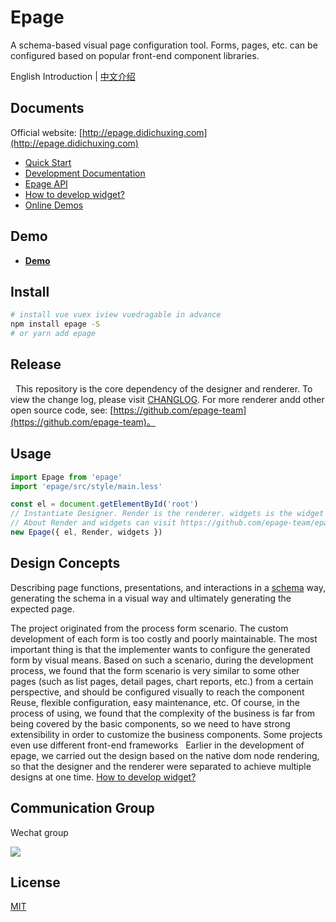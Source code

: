 # Epage

A schema-based visual page configuration tool. Forms, pages, etc. can be configured based on popular front-end component libraries.

English Introduction | [中文介绍](./README.md)

## Documents

Official website:  [http://epage.didichuxing.com](http://epage.didichuxing.com)

- [Quick Start](http://epage.didichuxing.com/usage/#快速起步)
- [Development Documentation](http://epage.didichuxing.com/developer/)
- [Epage API](http://epage.didichuxing.com/developer/epage.html)
- [How to develop widget?](http://epage.didichuxing.com/developer/widget.html)
- [Online Demos](http://epage.didichuxing.com/examples/)


## Demo

- **[Demo](http://epage.didichuxing.com/examples/epage.html)**

## Install

```sh
# install vue vuex iview vuedragable in advance
npm install epage -S
# or yarn add epage
```

## Release
 
This repository is the core dependency of the designer and renderer. To view the change log, please visit [CHANGLOG](./CHANGELOG.md). For more renderer andd other open source code, see: [https://github.com/epage-team](https://github.com/epage-team)。

## Usage

```js
import Epage from 'epage'
import 'epage/src/style/main.less'

const el = document.getElementById('root')
// Instantiate Designer. Render is the renderer. widgets is the widget to be registered
// About Render and widgets can visit https://github.com/epage-team/epage-iview
new Epage({ el, Render, widgets })
```

## Design Concepts

Describing page functions, presentations, and interactions in a [schema](http://epage.didichuxing.com/developer/schema.html) way, generating the schema in a visual way and ultimately generating the expected page.

The project originated from the process form scenario. The custom development of each form is too costly and poorly maintainable. The most important thing is that the implementer wants to configure the generated form by visual means. Based on such a scenario, during the development process, we found that the form scenario is very similar to some other pages (such as list pages, detail pages, chart reports, etc.) from a certain perspective, and should be configured visually to reach the component Reuse, flexible configuration, easy maintenance, etc. Of course, in the process of using, we found that the complexity of the business is far from being covered by the basic components, so we need to have strong extensibility in order to customize the business components. Some projects even use different front-end frameworks
 
Earlier in the development of epage, we carried out the design based on the native dom node rendering, so that the designer and the renderer were separated to achieve multiple designs at one time. [How to develop widget?](http://epage.didichuxing.com/developer/widget.html)

## Communication Group

Wechat group

![](http://img-hxy021.didistatic.com/static/star/epage-qrcode.jpg)

## License

[MIT](http://opensource.org/licenses/MIT)
